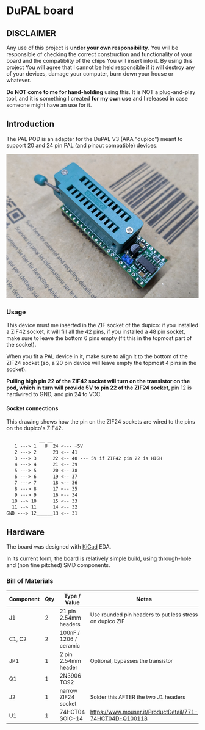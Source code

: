 # DuPAL board

## DISCLAIMER

Any use of this project is **under your own responsibility**.
You will be responsible of checking the correct construction and functionality of your board and the compatiblity of the chips You will insert into it.
By using this project You will agree that I cannot be held responsible if it will destroy any of your devices, damage your computer, burn down your house or whatever.

**Do NOT come to me for hand-holding** using this. It is NOT a plug-and-play tool, and it is something I created **for my own use** and I released in case someone might have an use for it.

## Introduction

The PAL POD is an adapter for the DuPAL V3 (AKA "dupico") meant to support 20 and 24 pin PAL (and pinout compatible) devices.

![Rev. 0 PCB](pics/pal_pod.jpg)

### Usage

This device must me inserted in the ZIF socket of the dupico: if you installed a ZIF42 socket, it will fill all the 42 pins, if you installed a 48 pin socket, make sure to leave the bottom 6 pins empty (fit this in the topmost part of the socket).

When you fit a PAL device in it, make sure to align it to the bottom of the ZIF24 socket (so, a 20 pin device will leave empty the topmost 4 pins in the socket). 

**Pulling high pin 22 of the ZIF42 socket will turn on the transistor on the pod, which in turn will provide 5V to pin 22 of the ZIF24 socket**, pin 12 is hardwired to GND, and pin 24 to VCC.

#### Socket connections

This drawing shows how the pin on the ZIF24 sockets are wired to the pins on the dupico's ZIF42.

```
            __ __
   1 ---> 1   U  24 <--- +5V
   2 ---> 2      23 <-- 41
   3 ---> 3      22 <-- 40 --- 5V if ZIF42 pin 22 is HIGH
   4 ---> 4      21 <-- 39
   5 ---> 5      20 <-- 38
   6 ---> 6      19 <-- 37
   7 ---> 7      18 <-- 36
   8 ---> 8      17 <-- 35
   9 ---> 9      16 <-- 34
  10 --> 10      15 <-- 33
  11 --> 11      14 <-- 32
GND ---> 12______13 <-- 31

```

## Hardware

The board was designed with [KiCad](https://kicad.org/) EDA.

In its current form, the board is relatively simple build, using through-hole and (non fine pitched) SMD components.


### Bill of Materials

| Component         | Qty | Type / Value                   | Notes                                                    |
| ----------------- | --- | ------------------------------ | -------------------------------------------------------- |
| J1                |  2  | 21 pin 2.54mm headers          | Use rounded pin headers to put less stress on dupico ZIF |
| C1, C2            |  2  | 100nF / 1206 / ceramic         |                                                          |
| JP1               |  1  | 2 pin 2.54mm header            | Optional, bypasses the transistor                        |
| Q1                |  1  | 2N3906 TO92                    |                                                          |
| J2                |  1  | narrow ZIF24 socket            | Solder this AFTER the two J1 headers                     |
| U1                |  1  | 74HCT04 SOIC-14                | https://www.mouser.it/ProductDetail/771-74HCT04D-Q100118 |

